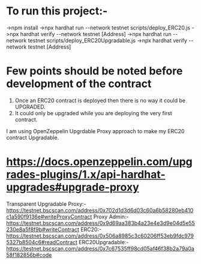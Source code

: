 # To run this project:-
->npm install
->npx hardhat run --network testnet scripts/deploy_ERC20.js
->npx hardhat verify --network testnet [Address]
->npx hardhat run --network testnet scripts/deploy_ERC20Upgradable.js
->npx hardhat verify --network testnet [Address]


# Few points should be noted before development of the contract
1. Once an ERC20 contract is deployed then there is no way it could be UPGRADED.
2. It could only be upgraded while you are deploying the very first contract.

I am using OpenZeppelin Upgrdable Proxy approach to make my ERC20 contract Upgradable.


# https://docs.openzeppelin.com/upgrades-plugins/1.x/api-hardhat-upgrades#upgrade-proxy
Transparent Upgradable Proxy:- https://testnet.bscscan.com/address/0x702d1d3d6d03c60a6b58280eb410c1a590f9136e#writeProxyContract
Proxy Admin:- https://testnet.bscscan.com/address/0x9d69aa383b4a23e4e3d9e04d5e55230e8a5f8f9b#writeContract
ERC20:- https://testnet.bscscan.com/address/0x506a8985c3c60206ff53eb9fdc9795327b8504c6#readContract
ERC20Upgradable:- https://testnet.bscscan.com/address/0x7c67535ff98cd05af46f38b2a79a0a58f182856b#code


